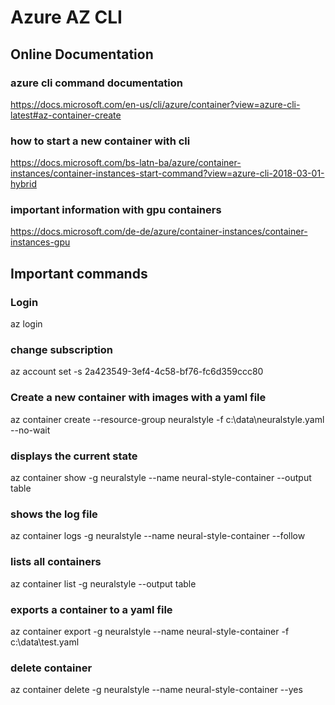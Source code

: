 # Azure AZ CLI

## Online Documentation

### azure cli command documentation
https://docs.microsoft.com/en-us/cli/azure/container?view=azure-cli-latest#az-container-create
### how to start a new container with cli
https://docs.microsoft.com/bs-latn-ba/azure/container-instances/container-instances-start-command?view=azure-cli-2018-03-01-hybrid
### important information with gpu containers
https://docs.microsoft.com/de-de/azure/container-instances/container-instances-gpu



## Important commands
### Login
az login

### change subscription
az account set -s 2a423549-3ef4-4c58-bf76-fc6d359ccc80

### Create a new container with images with a yaml file
az container create --resource-group neuralstyle  -f c:\data\neuralstyle.yaml --no-wait

### displays the current state 
az container show -g neuralstyle --name neural-style-container --output table

### shows the log file
az container logs -g neuralstyle --name neural-style-container --follow

### lists all containers
az container list -g neuralstyle --output table

### exports a container to a yaml file
az container export -g neuralstyle --name neural-style-container -f c:\data\test.yaml

### delete container
az container delete -g neuralstyle --name neural-style-container --yes